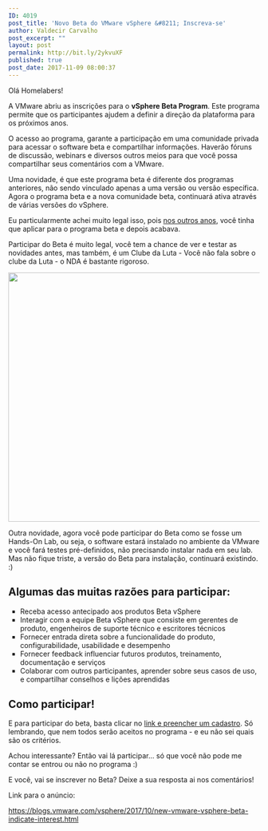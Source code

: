```yaml
---
ID: 4019
post_title: 'Novo Beta do VMware vSphere &#8211; Inscreva-se'
author: Valdecir Carvalho
post_excerpt: ""
layout: post
permalink: http://bit.ly/2ykvuXF
published: true
post_date: 2017-11-09 08:00:37
---
```

Olá Homelabers!

A VMware abriu as inscrições para o <strong>vSphere Beta Program</strong>. Este programa permite que os participantes ajudem a definir a direção da plataforma para os próximos anos.

O acesso ao programa, garante a participação em uma comunidade privada para acessar o software beta e compartilhar informações. Haverão fóruns de discussão, webinars e diversos outros meios para que você possa compartilhar seus comentários com a VMware.

Uma novidade, é que este programa beta é diferente dos programas anteriores, não sendo vinculado apenas a uma versão ou versão específica. Agora o programa beta e a nova comunidade beta, continuará ativa através de várias versões do vSphere.

Eu particularmente achei muito legal isso, pois <a href="http://homelaber.com.br/programa-vsphere-beta-tester/" target="_blank" rel="noopener">nos outros anos</a>, você tinha que aplicar para o programa beta e depois acabava.

Participar do Beta é muito legal, você tem a chance de ver e testar as novidades antes, mas também, é um Clube da Luta - Você não fala sobre o clube da Luta - o NDA é bastante rigoroso.

<img class="aligncenter size-full wp-image-4074" src="http://homelaber.com.br/site/wp-content/uploads/2017/11/VSPHERE-BETA-FIRST-RULE.jpg" alt="" width="594" height="499" />

Outra novidade, agora você pode participar do Beta como se fosse um Hands-On Lab, ou seja, o software estará instalado no ambiente da VMware e você fará testes pré-definidos, não precisando instalar nada em seu lab. Mas não fique triste, a versão do Beta para instalação, continuará existindo. :)
<h2>Algumas das muitas razões para participar:</h2>
<ul style="list-style-type: square;">
 	<li>Receba acesso antecipado aos produtos Beta vSphere</li>
 	<li>Interagir com a equipe Beta vSphere que consiste em gerentes de produto, engenheiros de suporte técnico e escritores técnicos</li>
 	<li>Fornecer entrada direta sobre a funcionalidade do produto, configurabilidade, usabilidade e desempenho</li>
 	<li>Fornecer feedback influenciar futuros produtos, treinamento, documentação e serviços</li>
 	<li>Colaborar com outros participantes, aprender sobre seus casos de uso, e compartilhar conselhos e lições aprendidas</li>
</ul>
<h2>Como participar!</h2>
E para participar do beta, basta clicar no <a href="http://learn.vmware.com/43478_vSphere_Beta_Reg" target="_blank" rel="noopener">link e preencher um cadastro</a>. Só lembrando, que nem todos serão aceitos no programa - e eu não sei quais são os critérios.

Achou interessante? Então vai lá participar... só que você não pode me contar se entrou ou não no programa :)

E você, vai se inscrever no Beta? Deixe a sua resposta ai nos comentários!

Link para o anúncio:

https://blogs.vmware.com/vsphere/2017/10/new-vmware-vsphere-beta-indicate-interest.html